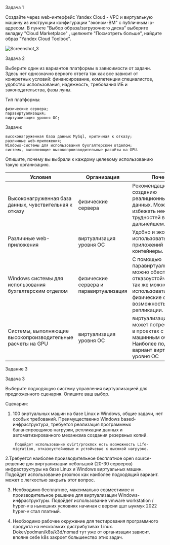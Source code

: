 Задача 1

Создайте через web-интерфейс Yandex Cloud - VPC и виртуальную машину из инструкции конфигурации "эконом-ВМ" с публичным ip-адресом. В пункте "Выбор образа/загрузочного диска" выберите вкладку "Cloud Marketplace" , щелкните "Посмотреть больше", найдите образ "Yandex Cloud Toolbox".

![Screenshot_3](https://github.com/user-attachments/assets/213f7e81-73cf-4e2d-a99c-eb4e8b6d7ae8)


Задача 2

Выберите один из вариантов платформы в зависимости от задачи. Здесь нет однозначно верного ответа так как все зависит от конкретных условий: финансирование, компетенции специалистов, удобство использования, надежность, требования ИБ и законодательства, фазы луны.

Тип платформы:

    физические сервера;
    паравиртуализация;
    виртуализация уровня ОС;

Задачи:

    высоконагруженная база данных MySql, критичная к отказу;
    различные web-приложения;
    Windows-системы для использования бухгалтерским отделом;
    системы, выполняющие высокопроизводительные расчёты на GPU.

Опишите, почему вы выбрали к каждому целевому использованию такую организацию.

| Условия  | Организация | Почему |
| ------------- | ------------- | ------------- |
| Высоконагруженная база данных, чувствительная к отказу  | физические сервера | Рекомендации по созданию реалиционных баз данных. Можно избежать некоторых трудностей в дальнейшем.   |
| Различные web-приложения  | виртуализация уровня ОС | Удобно и экономично использовать для веб приложений контейнеры. |
| Windows системы для использования бухгалтерским отделом  | физические сервера и паравиртуализация | С помощью паравиртуализация можно обеспечить отказоустойчивость.Но так же можно использовать и физические сервера с возможностью репликации. |
| Системы, выполняющие высокопроизводительные расчеты на GPU | виртуализация уровня ОС  | виртуализация GPU может потребоваться в проектах с машинным обучением. Наиболее подходящий вариант виртуализация уровня ОС |


Задание 3

Задача 3

Выберите подходящую систему управления виртуализацией для предложенного сценария. Опишите ваш выбор.

Сценарии:

1. 100 виртуальных машин на базе Linux и Windows, общие задачи, нет особых требований. Преимущественно Windows based-инфраструктура, требуется реализация программных балансировщиков нагрузки, репликации данных и автоматизированного механизма создания резервных копий.

        Подойдет использование ovirt/proxmox есть возможность Life-migration, отказоустойчевые и устойчевые к высокой нагрузке. 
    
2.Требуется наиболее производительное бесплатное open source-решение для виртуализации небольшой (20-30 серверов) инфраструктуры на базе Linux и Windows виртуальных машин.
        Подойдет использование proxmox как наиболее подходящий вариант. может с легкостью закрыть этот вопрос. 
    
3. Необходимо бесплатное, максимально совместимое и производительное решение для виртуализации Windows-инфраструктуры.
        Подойдет использование vmware workstation / hyper-v в нынешних условиях начиная с версии цшт ыукмук 2022 hyper-v стал платный.
    
4. Необходимо рабочее окружение для тестирования программного продукта на нескольких дистрибутивах Linux.
   Doker/podman/k8s/k3d/nomad тут уже от организации зависит. вполне себе k8s закроет большенство этих задач. 


